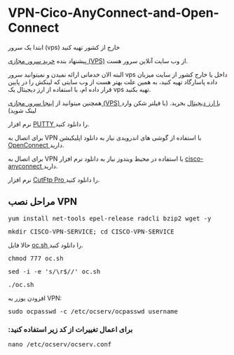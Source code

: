 # VPN-Cico-AnyConnect-and-Open-Connect
ابتدا یک سرور (vps) خارج از کشور تهیه کنید

پیشنهاد بنده <a href="https://my.onlineserver.ir/aff.php?aff=414" target="_blank">خرید سرور مجازی (VPS)</a>  از وب سایت آنلاین سرور هست.

البته الان خدماتی ارائه نمیدن و نمیتوانید سرور vps داخل یا خارج کشور از سایت میزبان داده پاسارگاد تهیه کنید،
به همین علت بهتر هست از وب سایتی که لینکش را در پایین قرار داده ام، با استفاده از ارز دیجیتال یک vps تهیه بکنید.

همچنین میتوانید از <a href="https://support.cloudzy.com/aff.php?aff=1557" target="_blank">اینجا سرور مجازی  (VPS) با ارز دیجیتال</a> بخرید. (با فیلتر شکن وارد لینک شوید)

 نرم افزار <a href="https://uploadb.me/direct/cjlbd3c6vuwm/CC_%208.0l.rar.html" target="_blank"> PUTTY </a> را دانلود کنید.
 
 برای اتصال به VPN با استفاده از گوشی های اندرویدی نیاز به دانلود اپلیکیشن <a href="https://uploadb.me/direct/moe8bmhz3weo/OpenConnect.rar.html" target="_blank"> OpenConnect </a> دارید.

برای اتصال به VPN با استفاده در محیط ویندوز نیاز به دانلود نرم افزار <a href="https://uploadb.me/direct/yprmehaqebgp/cisco-anyconnect.rar.html" target="_blank"> cisco-anyconnect </a> دارید.

نرم افزار <a href="https://uploadb.me/direct/yprmehaqebgp/cisco-anyconnect.rar.html" target="_blank"> CutFtp Pro </a> را دانلود کنید.

<h2>مراحل نصب VPN</h2>

<pre>yum install net-tools epel-release radcli bzip2 wget -y</pre>

<pre>mkdir CISCO-VPN-SERVICE; cd CISCO-VPN-SERVICE</pre>

حالا فایل <a href="https://uploadb.me/direct/plxcu80tee8u/oc.sh.html" target="_blank"> oc.sh </a> را دانلود کنید.

<pre>chmod 777 oc.sh</pre>

<pre>sed -i -e 's/\r$//' oc.sh</pre>

<pre>./oc.sh</pre>

</h3>افزودن یوزر به VPN:</h3>

<pre>sudo ocpasswd -c /etc/ocserv/ocpasswd username</pre>

<h3>:برای اعمال تغییرات از کد زیر استفاده کنید</h3> 

<pre>nano /etc/ocserv/ocserv.conf</pre>
